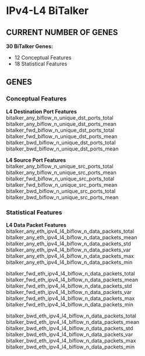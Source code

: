 # IPv4-L4 BiTalker
## CURRENT NUMBER OF GENES
**30 BiTalker Genes:**  
- 12 Conceptual Features
- 18 Statistical Features

## GENES
### Conceptual Features
**L4 Destination Port Features**  
bitalker_any_biflow_n_unique_dst_ports_total  
bitalker_any_biflow_n_unique_dst_ports_mean  
bitalker_fwd_biflow_n_unique_dst_ports_total  
bitalker_fwd_biflow_n_unique_dst_ports_mean  
bitalker_bwd_biflow_n_unique_dst_ports_total  
bitalker_bwd_biflow_n_unique_dst_ports_mean  

**L4 Source Port Features**  
bitalker_any_biflow_n_unique_src_ports_total  
bitalker_any_biflow_n_unique_src_ports_mean  
bitalker_fwd_biflow_n_unique_src_ports_total  
bitalker_fwd_biflow_n_unique_src_ports_mean  
bitalker_bwd_biflow_n_unique_src_ports_total  
bitalker_bwd_biflow_n_unique_src_ports_mean  

### Statistical Features

**L4 Data Packet Features**  
bitalker_any_eth_ipv4_l4_biflow_n_data_packets_total  
bitalker_any_eth_ipv4_l4_biflow_n_data_packets_mean  
bitalker_any_eth_ipv4_l4_biflow_n_data_packets_std  
bitalker_any_eth_ipv4_l4_biflow_n_data_packets_var  
bitalker_any_eth_ipv4_l4_biflow_n_data_packets_max  
bitalker_any_eth_ipv4_l4_biflow_n_data_packets_min  

bitalker_fwd_eth_ipv4_l4_biflow_n_data_packets_total  
bitalker_fwd_eth_ipv4_l4_biflow_n_data_packets_mean  
bitalker_fwd_eth_ipv4_l4_biflow_n_data_packets_std  
bitalker_fwd_eth_ipv4_l4_biflow_n_data_packets_var  
bitalker_fwd_eth_ipv4_l4_biflow_n_data_packets_max  
bitalker_fwd_eth_ipv4_l4_biflow_n_data_packets_min  

bitalker_bwd_eth_ipv4_l4_biflow_n_data_packets_total  
bitalker_bwd_eth_ipv4_l4_biflow_n_data_packets_mean  
bitalker_bwd_eth_ipv4_l4_biflow_n_data_packets_std  
bitalker_bwd_eth_ipv4_l4_biflow_n_data_packets_var  
bitalker_bwd_eth_ipv4_l4_biflow_n_data_packets_max  
bitalker_bwd_eth_ipv4_l4_biflow_n_data_packets_min  